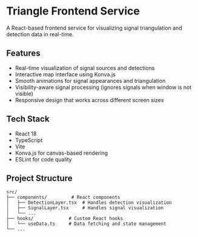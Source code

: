 # Triangle Frontend Service

A React-based frontend service for visualizing signal triangulation and detection data in real-time.

## Features

- Real-time visualization of signal sources and detections
- Interactive map interface using Konva.js
- Smooth animations for signal appearances and triangulation
- Visibility-aware signal processing (ignores signals when window is not visible)
- Responsive design that works across different screen sizes

## Tech Stack

- React 18
- TypeScript
- Vite
- Konva.js for canvas-based rendering
- ESLint for code quality

## Project Structure

```
src/
├── components/         # React components
│   ├── DetectionLayer.tsx  # Handles detection visualization
│   ├── SignalLayer.tsx     # Handles signal visualization
│   └── ...
├── hooks/             # Custom React hooks
│   └── useData.ts     # Data fetching and state management
└── ...
```
